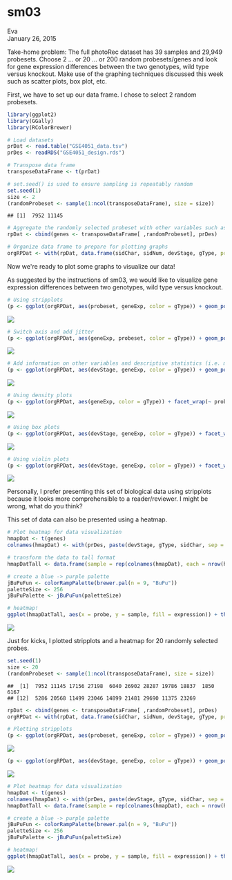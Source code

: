 # sm03
Eva  
January 26, 2015  

Take-home problem: The full photoRec dataset has 39 samples and 29,949 probesets. Choose 2 … or 20 … or 200 random probesets/genes and look for gene expression differences between the two genotypes, wild type versus knockout. Make use of the graphing techniques discussed this week such as scatter plots, box plot, etc.

First, we have to set up our data frame. I chose to select 2 random probesets. 


```r
library(ggplot2)
library(GGally)
library(RColorBrewer)

# Load datasets
prDat <- read.table("GSE4051_data.tsv")
prDes <- readRDS("GSE4051_design.rds")

# Transpose data frame
transposeDataFrame <- t(prDat)

# set.seed() is used to ensure sampling is repeatably random
set.seed(1)
size <- 2
(randomProbeset <- sample(1:ncol(transposeDataFrame), size = size))
```

```
## [1]  7952 11145
```

```r
# Aggregate the randomly selected probeset with other variables such as devStage and gType.
rpDat <- cbind(genes <- transposeDataFrame[ ,randomProbeset], prDes)

# Organize data frame to prepare for plotting graphs
orgRPDat <- with(rpDat, data.frame(sidChar, sidNum, devStage, gType, probeset = factor(rep(c(colnames(rpDat[1:size])), each = nrow(rpDat))), geneExp = c(genes)))
```

Now we're ready to plot some graphs to visualize our data!

As suggested by the instructions of sm03, we would like to visualize gene expression differences between two genotypes, wild type versus knockout. 


```r
# Using stripplots
(p <- ggplot(orgRPDat, aes(probeset, geneExp, color = gType)) + geom_point())
```

![](sm03_files/figure-html/unnamed-chunk-2-1.png) 

```r
# Switch axis and add jitter
(p <- ggplot(orgRPDat, aes(geneExp, probeset, color = gType)) + geom_point(position = position_jitter(height = 0.1)))
```

![](sm03_files/figure-html/unnamed-chunk-2-2.png) 

```r
# Add information on other variables and descriptive statistics (i.e. mean)
(p <- ggplot(orgRPDat, aes(devStage, geneExp, color = gType)) + geom_point() + facet_wrap(~ probeset) + stat_summary(fun.y = mean, geom = "point", shape = 4, size = 4))
```

![](sm03_files/figure-html/unnamed-chunk-2-3.png) 

```r
# Using density plots
(p <- ggplot(orgRPDat, aes(geneExp, color = gType)) + facet_wrap(~ probeset) + stat_density(geom = "line", position = "identity") + geom_point(aes(y = 0.05), position = position_jitter(height = 0.005)))
```

![](sm03_files/figure-html/unnamed-chunk-2-4.png) 

```r
# Using box plots
(p <- ggplot(orgRPDat, aes(devStage, geneExp, color = gType)) + facet_wrap(~ probeset) + geom_boxplot())
```

![](sm03_files/figure-html/unnamed-chunk-2-5.png) 

```r
# Using violin plots
(p <- ggplot(orgRPDat, aes(devStage, geneExp, color = gType)) + facet_wrap(~ probeset) + geom_violin())
```

![](sm03_files/figure-html/unnamed-chunk-2-6.png) 

Personally, I prefer presenting this set of biological data using stripplots because it looks more comprehensible to a reader/reviewer. I might be wrong, what do you think?

This set of data can also be presented using a heatmap. 


```r
# Plot heatmap for data visualization
hmapDat <- t(genes)
colnames(hmapDat) <- with(prDes, paste(devStage, gType, sidChar, sep = "_"))

# transform the data to tall format
hmapDatTall <- data.frame(sample = rep(colnames(hmapDat), each = nrow(hmapDat)), probe = rownames(hmapDat), expression = c(hmapDat))

# create a blue -> purple palette
jBuPuFun <- colorRampPalette(brewer.pal(n = 9, "BuPu"))
paletteSize <- 256
jBuPuPalette <- jBuPuFun(paletteSize)

# heatmap!
ggplot(hmapDatTall, aes(x = probe, y = sample, fill = expression)) + theme(axis.text.x = element_text(angle = 90, hjust = 1, vjust = 0.5)) + geom_tile() + scale_fill_gradient2(low = jBuPuPalette[1], mid = jBuPuPalette[paletteSize/2], high = jBuPuPalette[paletteSize], midpoint = (max(hmapDatTall$expression) + min(hmapDatTall$expression)) / 2, name = "Expression")
```

![](sm03_files/figure-html/unnamed-chunk-3-1.png) 

Just for kicks, I plotted stripplots and a heatmap for 20 randomly selected probes. 


```r
set.seed(1)
size <- 20
(randomProbeset <- sample(1:ncol(transposeDataFrame), size = size))
```

```
##  [1]  7952 11145 17156 27198  6040 26902 28287 19786 18837  1850  6167
## [12]  5286 20568 11499 23046 14899 21481 29690 11375 23269
```

```r
rpDat <- cbind(genes <- transposeDataFrame[ ,randomProbeset], prDes)
orgRPDat <- with(rpDat, data.frame(sidChar, sidNum, devStage, gType, probeset = factor(rep(c(colnames(rpDat[1:size])), each = nrow(rpDat))), geneExp = c(genes)))

# Plotting stripplots
(p <- ggplot(orgRPDat, aes(probeset, geneExp, color = gType)) + geom_point() + theme(axis.text.x = element_text(angle = 90, hjust = 1, vjust = 0.5)))
```

![](sm03_files/figure-html/unnamed-chunk-4-1.png) 

```r
(p <- ggplot(orgRPDat, aes(devStage, geneExp, color = gType)) + geom_point() + theme(axis.text.x = element_text(angle = 90, hjust = 1, vjust = 0.5)) + facet_wrap(~ probeset) + stat_summary(fun.y = mean, geom = "point", shape = 4, size = 4))
```

![](sm03_files/figure-html/unnamed-chunk-4-2.png) 

```r
# Plot heatmap for data visualization
hmapDat <- t(genes)
colnames(hmapDat) <- with(prDes, paste(devStage, gType, sidChar, sep = "_"))
hmapDatTall <- data.frame(sample = rep(colnames(hmapDat), each = nrow(hmapDat)), probe = rownames(hmapDat), expression = c(hmapDat))

# create a blue -> purple palette
jBuPuFun <- colorRampPalette(brewer.pal(n = 9, "BuPu"))
paletteSize <- 256
jBuPuPalette <- jBuPuFun(paletteSize)

# heatmap!
ggplot(hmapDatTall, aes(x = probe, y = sample, fill = expression)) + theme(axis.text.x = element_text(angle = 90, hjust = 1, vjust = 0.5)) + geom_tile() + scale_fill_gradient2(low = jBuPuPalette[1], mid = jBuPuPalette[paletteSize/2], high = jBuPuPalette[paletteSize], midpoint = (max(hmapDatTall$expression) + min(hmapDatTall$expression)) / 2, name = "Expression")
```

![](sm03_files/figure-html/unnamed-chunk-4-3.png) 

